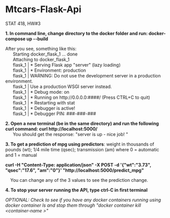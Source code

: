 # Mtcars-Flask-Api
STAT 418, HW#3

**1. In command line, change directory to the docker folder and run: docker-compose up --build** <br/>

After you see, something like this: <br/>
&nbsp;&nbsp;&nbsp;&nbsp;&nbsp;&nbsp;Starting docker_flask_1 ... done <br/>
&nbsp;&nbsp;&nbsp;&nbsp;&nbsp;&nbsp;Attaching to docker_flask_1 <br/>
&nbsp;&nbsp;&nbsp;&nbsp;&nbsp;&nbsp;flask_1  |  * Serving Flask app "server" (lazy loading) <br/>
&nbsp;&nbsp;&nbsp;&nbsp;&nbsp;&nbsp;flask_1  |  * Environment: production <br/>
&nbsp;&nbsp;&nbsp;&nbsp;&nbsp;&nbsp;flask_1  |    WARNING: Do not use the development server in a production environment. <br/>
&nbsp;&nbsp;&nbsp;&nbsp;&nbsp;&nbsp;flask_1  |    Use a production WSGI server instead. <br/>
&nbsp;&nbsp;&nbsp;&nbsp;&nbsp;&nbsp;flask_1  |  * Debug mode: on <br/>
&nbsp;&nbsp;&nbsp;&nbsp;&nbsp;&nbsp;flask_1  |  * Running on ht<span>tp://</span>0.0.0.0:####/ (Press CTRL+C to quit) <br/>
&nbsp;&nbsp;&nbsp;&nbsp;&nbsp;&nbsp;flask_1  |  * Restarting with stat <br/>
&nbsp;&nbsp;&nbsp;&nbsp;&nbsp;&nbsp;flask_1  |  * Debugger is active! <br/>
&nbsp;&nbsp;&nbsp;&nbsp;&nbsp;&nbsp;flask_1  |  * Debugger PIN: ###-###-### <br/>


**2. Open a new terminal (be in the same directory) and run the following curl command: curl ht<span>tp://</span>localhost:5000/** <br/>
&nbsp;&nbsp;&nbsp;&nbsp;&nbsp;&nbsp;You should get the response: "server is up - nice job! " <br/>

**3. To get a prediction of mpg using predictors**: weight in thousands of pounds (wt); 1/4 mile time (qsec); transmission (am) where 0 = automatic and 1 = manual <br/>

**curl -H "Content-Type: application/json" -X POST -d '{"wt":"3.73", "qsec":"17.6", "am":"0"}' "ht<span>tp://</span>localhost:5000/predict_mpg"** <br/>

&nbsp;&nbsp;&nbsp;&nbsp;You can change any of the 3 values to see the prediction change. <br/>

**4. To stop your server running the API, type ctrl-C in first terminal** <br/>

*OPTIONAL: Check to see if you have any docker containers running using docker container ls and stop them through "docker container kill &lt;container-name >"* <br/>
